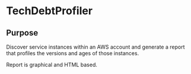 # TechDebtProfiler

## Purpose 

Discover service instances within an AWS account and generate a report that profiles the versions and ages of those instances.

Report is graphical and HTML based.
